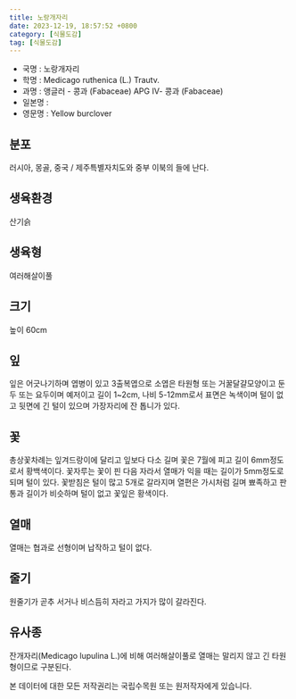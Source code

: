 ```yaml
---
title: 노랑개자리
date: 2023-12-19, 18:57:52 +0800
category: [식물도감]
tag: [식물도감]
---
```




- 국명 : 노랑개자리
- 학명 : Medicago ruthenica (L.) Trautv.
- 과명 : 앵글러 - 콩과 (Fabaceae) APG Ⅳ- 콩과 (Fabaceae)
- 일본명 : 
- 영문명 : Yellow burclover


## 분포
러시아, 몽골, 중국 / 제주특별자치도와 중부 이북의 들에 난다.
## 생육환경
산기슭
## 생육형
여러해살이풀 
## 크기
높이 60cm
## 잎
잎은 어긋나기하며 엽병이 있고 3출복엽으로 소엽은 타원형 또는 거꿀달걀모양이고 둔두 또는 요두이며 예저이고 길이 1~2cm, 나비 5-12mm로서 표면은 녹색이며 털이 없고 뒷면에 긴 털이 있으며 가장자리에 잔 톱니가 있다.
## 꽃
총상꽃차례는 잎겨드랑이에 달리고 잎보다 다소 길며 꽃은 7월에 피고 길이 6mm정도로서 황백색이다. 꽃자루는 꽃이 핀 다음 자라서 열매가 익을 때는 길이가 5mm정도로 되며 털이 있다. 꽃받침은 털이 많고 5개로 갈라지며 열편은 가시처럼 길며 뾰족하고 판통과 길이가 비슷하며 털이 없고 꽃잎은 황색이다.
## 열매
열매는 협과로 선형이며 납작하고 털이 없다.
## 줄기
원줄기가 곧추 서거나 비스듬히 자라고 가지가 많이 갈라진다.
## 유사종
잔개자리(Medicago lupulina L.)에 비해 여러해살이풀로 열매는 말리지 않고 긴 타원형이므로 구분된다.






본 데이터에 대한 모든 저작권리는 국립수목원 또는 원저작자에게 있습니다.
